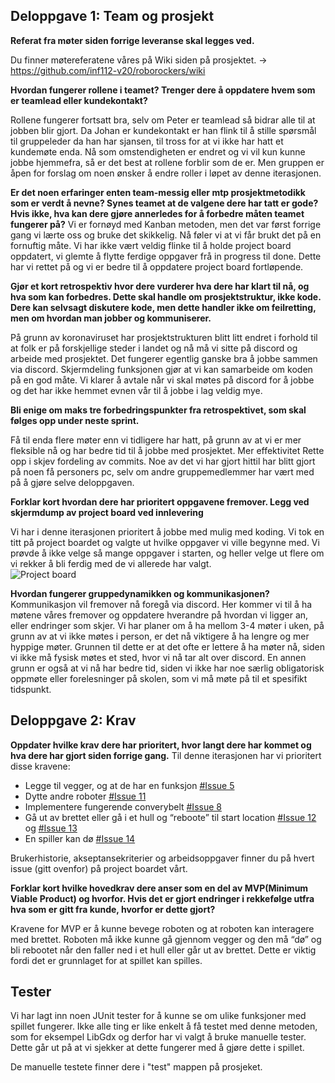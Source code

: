 
## Deloppgave 1: Team og prosjekt
**Referat fra møter siden forrige leveranse skal legges ved.** 

Du finner møtereferatene våres på Wiki siden på prosjektet. -> https://github.com/inf112-v20/roborockers/wiki

**Hvordan fungerer rollene i teamet? Trenger dere å oppdatere hvem som er teamlead eller kundekontakt?** 

Rollene fungerer fortsatt bra, selv om Peter er teamlead så bidrar alle til at jobben blir gjort. Da Johan er kundekontakt er han flink til å stille spørsmål til gruppeleder da han har sjansen, til tross for at vi ikke har hatt et kundemøte enda. Nå som omstendigheten er endret og vi vil kun kunne jobbe hjemmefra, så er det best at rollene forblir som de er. Men gruppen er åpen for forslag om noen ønsker å endre roller i løpet av denne iterasjonen.  


**Er det noen erfaringer enten team-messig eller mtp prosjektmetodikk som er verdt å nevne? Synes teamet at de valgene dere har tatt er gode? Hvis ikke, hva kan dere gjøre annerledes for å forbedre måten teamet fungerer på?** 
Vi er fornøyd med Kanban metoden, men det var først forrige gang vi lærte oss og bruke det skikkelig. Nå føler vi at vi får brukt det på en fornuftig måte. Vi har ikke vært veldig flinke til å holde project board oppdatert, vi glemte å flytte ferdige oppgaver frå in progress til done. Dette har vi rettet på og vi er bedre til å oppdatere project board fortløpende.

**Gjør et kort retrospektiv hvor dere vurderer hva dere har klart til nå, og hva som kan forbedres. Dette skal handle om prosjektstruktur, ikke kode. Dere kan selvsagt diskutere kode, men dette handler ikke om feilretting, men om hvordan man jobber og kommuniserer.** 

På grunn av koronaviruset har prosjektstrukturen blitt litt endret i forhold til at folk er på forskjellige steder i landet og nå må vi sitte på discord og arbeide med prosjektet. Det fungerer egentlig ganske bra å jobbe sammen via discord. Skjermdeling funksjonen gjør at vi kan samarbeide om koden på en god måte. Vi klarer å avtale når vi skal møtes på discord for å jobbe og det har ikke hemmet evnen vår til å jobbe i lag veldig mye.


**Bli enige om maks tre forbedringspunkter fra retrospektivet, som skal følges opp under neste sprint.** 

Få til enda flere møter enn vi tidligere har hatt, på grunn av at vi er mer fleksible nå og har bedre tid til å jobbe med prosjektet. 
Mer effektivitet
Rette opp i skjev fordeling av commits. Noe av det vi har gjort hittil har blitt gjort på noen få personers pc, selv om andre gruppemedlemmer har vært med på å gjøre selve deloppgaven. 

**Forklar kort hvordan dere har prioritert oppgavene fremover. Legg ved skjermdump av project board ved innlevering** 

Vi har i denne iterasjonen prioritert å jobbe med mulig med koding. Vi tok en titt på project boardet og valgte ut hvilke oppgaver vi ville begynne med. Vi prøvde å ikke velge så mange oppgaver i starten, og heller velge ut flere om vi rekker å bli ferdig med de vi allerede har valgt.  
![Project board](https://i.postimg.cc/d02g2KCR/Skjermbilde-2020-03-25-kl-14-42-03.png)



**Hvordan fungerer gruppedynamikken og kommunikasjonen?**
Kommunikasjon vil fremover nå foregå via discord. Her kommer vi til å ha møtene våres fremover og oppdatere hverandre på hvordan vi ligger an, eller endringer som skjer. Vi har planer om å ha mellom 3-4 møter i uken, på grunn av at vi ikke møtes i person, er det nå viktigere å ha lengre og mer hyppige møter. Grunnen til dette er at det ofte er lettere å ha møter nå, siden vi ikke må fysisk møtes et sted, hvor vi nå tar alt over discord. En annen grunn er også at vi nå har bedre tid, siden vi ikke har noe særlig obligatorisk oppmøte eller forelesninger på skolen, som vi må møte på til et spesifikt tidspunkt. 

## Deloppgave 2: Krav
**Oppdater hvilke krav dere har prioritert, hvor langt dere har kommet og hva dere har gjort siden forrige gang.** 
Til denne iterasjonen har vi prioritert disse kravene:
* Legge til vegger, og at de har en funksjon 	 [#Issue 5](https://github.com/inf112-v20/roborockers/issues/5)
* Dytte andre roboter [#Issue 11](https://github.com/inf112-v20/roborockers/issues/11)
* Implementere fungerende converybelt	 [#Issue 8](https://github.com/inf112-v20/roborockers/issues/8)
* Gå ut av brettet eller gå i et hull og “reboote” til start location 	[#Issue 12](https://github.com/inf112-v20/roborockers/issues/12) og [#Issue 13](https://github.com/inf112-v20/roborockers/issues/13) 
* En spiller kan dø  [#Issue 14](https://github.com/inf112-v20/roborockers/issues/14)

Brukerhistorie, akseptansekriterier og arbeidsoppgaver finner du på hvert issue (gitt ovenfor) på project boardet vårt. 
 

**Forklar kort hvilke hovedkrav dere anser som en del av MVP(Minimum Viable Product) og hvorfor. Hvis det er gjort endringer i rekkefølge utfra hva som er gitt fra kunde, hvorfor er dette gjort?**   

Kravene for MVP er å kunne bevege roboten og at roboten kan interagere med brettet. Roboten må  ikke kunne gå gjennom vegger og den må “dø” og bli rebootet når den faller ned i et hull eller går ut av brettet. Dette er viktig fordi det er grunnlaget for at spillet kan spilles. 



## Tester 
Vi har lagt inn noen JUnit tester for å kunne se om ulike funksjoner med spillet fungerer. Ikke alle ting er like enkelt å få testet med denne metoden, som for eksempel LibGdx og derfor har vi valgt å bruke manuelle tester. Dette går ut på at vi sjekker at dette fungerer med å gjøre dette i spillet. 

De manuelle testete finner dere i "test" mappen på prosjeket. 


